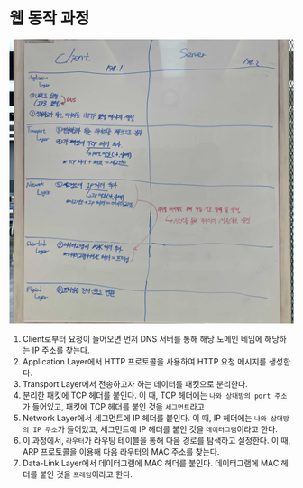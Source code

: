 
# 웹 동작 과정

<img src="./img/web_process1.jpg" width="550" />

1. Client로부터 요청이 들어오면 먼저 DNS 서버를 통해 해당 도메인 네임에 해당하는 IP 주소를 찾는다.
2. Application Layer에서 HTTP 프로토콜을 사용하여 HTTP 요청 메시지를 생성한다.
3. Transport Layer에서 전송하고자 하는 데이터를 패킷으로 분리한다.
4. 분리한 패킷에 TCP 헤더를 붙인다.
이 때, TCP 헤더에는 `나와 상대방의 port 주소`가 들어있고, 패킷에 TCP 헤더를 붙인 것을 `세그먼트`라고
5. Network Layer에서 세그먼트에 IP 헤더를 붙인다.
이 때, IP 헤더에는 `나와 상대방의 IP 주소`가 들어있고, 세그먼트에 IP 헤더를 붙인 것을 `데이터그램`이라고 한다.
6. 이 과정에서, `라우터`가 라우팅 테이블을 통해 다음 경로를 탐색하고 설정한다.
이 때, ARP 프로토콜을 이용해 다음 라우터의 MAC 주소를 찾는다.
7. Data-Link Layer에서 데이터그램에 MAC 헤더를 붙인다. 데이터그램에 MAC 헤더를 붙인 것을 `프레임`이라고 한다.
